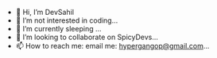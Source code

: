 - 👋 Hi, I’m DevSahil
- 👀 I’m not interested in coding...
- 🌱 I’m currently sleeping ...
- 💞️ I’m looking to collaborate on SpicyDevs...
- 📫 How to reach me: email me: hypergangop@gmail.com...
